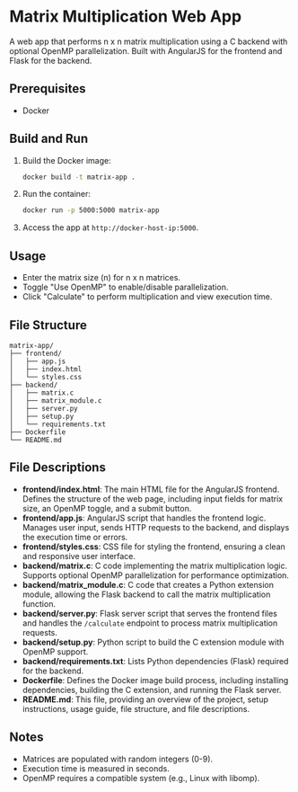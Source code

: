# Matrix Multiplication Web App

A web app that performs n x n matrix multiplication using a C backend with optional OpenMP parallelization. Built with AngularJS for the frontend and Flask for the backend.

## Prerequisites
- Docker

## Build and Run
1. Build the Docker image:
   ```bash
   docker build -t matrix-app .
   ```
2. Run the container:
   ```bash
   docker run -p 5000:5000 matrix-app
   ```
3. Access the app at `http://docker-host-ip:5000`.

## Usage
- Enter the matrix size (n) for n x n matrices.
- Toggle "Use OpenMP" to enable/disable parallelization.
- Click "Calculate" to perform multiplication and view execution time.

## File Structure
```
matrix-app/
├── frontend/
│   ├── app.js
│   ├── index.html
│   └── styles.css
├── backend/
│   ├── matrix.c
│   ├── matrix_module.c
│   ├── server.py
│   ├── setup.py
│   └── requirements.txt
├── Dockerfile
└── README.md
```

## File Descriptions
- **frontend/index.html**: The main HTML file for the AngularJS frontend. Defines the structure of the web page, including input fields for matrix size, an OpenMP toggle, and a submit button.
- **frontend/app.js**: AngularJS script that handles the frontend logic. Manages user input, sends HTTP requests to the backend, and displays the execution time or errors.
- **frontend/styles.css**: CSS file for styling the frontend, ensuring a clean and responsive user interface.
- **backend/matrix.c**: C code implementing the matrix multiplication logic. Supports optional OpenMP parallelization for performance optimization.
- **backend/matrix_module.c**: C code that creates a Python extension module, allowing the Flask backend to call the matrix multiplication function.
- **backend/server.py**: Flask server script that serves the frontend files and handles the `/calculate` endpoint to process matrix multiplication requests.
- **backend/setup.py**: Python script to build the C extension module with OpenMP support.
- **backend/requirements.txt**: Lists Python dependencies (Flask) required for the backend.
- **Dockerfile**: Defines the Docker image build process, including installing dependencies, building the C extension, and running the Flask server.
- **README.md**: This file, providing an overview of the project, setup instructions, usage guide, file structure, and file descriptions.

## Notes
- Matrices are populated with random integers (0-9).
- Execution time is measured in seconds.
- OpenMP requires a compatible system (e.g., Linux with libomp).
